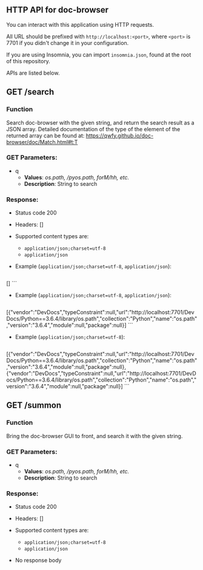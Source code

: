## HTTP API for doc-browser

You can interact with this application using HTTP requests.

All URL should be prefixed with `http://localhost:<port>`, where `<port>` is 7701 if you didn't change it in your configuration.

If you are using Insomnia, you can import `insomnia.json`, found at the root of this repository.

APIs are listed below.

## GET /search

### Function

Search doc-browser with the given string, and return the search result as a JSON array. Detailed documentation of the type of the element of the returned array can be found at: https://qwfy.github.io/doc-browser/doc/Match.html#t:T

### GET Parameters:

- q
     - **Values**: *os.path, /pyos.path, forM/hh, etc.*
     - **Description**: String to search


### Response:

- Status code 200
- Headers: []

- Supported content types are:

    - `application/json;charset=utf-8`
    - `application/json`

- Example (`application/json;charset=utf-8`, `application/json`):

    ```javascript
[]
    ```

- Example (`application/json;charset=utf-8`, `application/json`):

    ```javascript
[{"vendor":"DevDocs","typeConstraint":null,"url":"http://localhost:7701/DevDocs/Python==3.6.4/library/os.path","collection":"Python","name":"os.path","version":"3.6.4","module":null,"package":null}]
    ```

- Example (`application/json;charset=utf-8`):

    ```javascript
[{"vendor":"DevDocs","typeConstraint":null,"url":"http://localhost:7701/DevDocs/Python==3.6.4/library/os.path","collection":"Python","name":"os.path","version":"3.6.4","module":null,"package":null},{"vendor":"DevDocs","typeConstraint":null,"url":"http://localhost:7701/DevDocs/Python==3.6.4/library/os.path","collection":"Python","name":"os.path","version":"3.6.4","module":null,"package":null}]
    ```

## GET /summon

### Function

Bring the doc-browser GUI to front, and search it with the given string.

### GET Parameters:

- q
     - **Values**: *os.path, /pyos.path, forM/hh, etc.*
     - **Description**: String to search


### Response:

- Status code 200
- Headers: []

- Supported content types are:

    - `application/json;charset=utf-8`
    - `application/json`

- No response body


